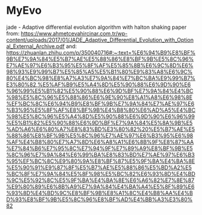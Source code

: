 # MyEvo
jade - Adaptive differential evolution algorithm with halton shaking
paper from: 
https://www.ahmetcevahircinar.com.tr/wp-content/uploads/2017/01/JADE_Adaptive_Differential_Evolution_with_Optional_External_Archive.pdf
and:
https://zhuanlan.zhihu.com/p/350040716#:~:text=%E6%94%B9%E8%BF%9B%E7%9A%84%E5%B7%AE%E5%88%86%E8%BF%9B%E5%8C%96%E7%AE%97%E6%B3%95%E5%8F%AF%E5%85%8B%E6%9C%8D%E6%98%93%E9%99%B7%E5%85%A5%E5%B1%80%E9%83%A8%E6%9C%80%E4%BC%98%E8%A7%A3%E7%9A%84%E7%BC%BA%E9%99%B7%E3%80%82,%E5%AF%B9%E5%A4%8D%E5%90%88%E6%9D%90%E6%96%99%E5%B1%82%E5%90%88%E6%9D%BF%E7%9A%84%E4%BC%98%E5%8C%96%E5%88%86%E6%9E%90%E8%A1%A8%E6%98%8E%EF%BC%8C%E6%94%B9%E8%BF%9B%E7%9A%84%E7%AE%97%E6%B3%95%E5%8F%AF%E8%BF%9B%E4%B8%80%E6%AD%A5%E4%BC%98%E5%8C%96%E5%A4%8D%E5%90%88%E6%9D%90%E6%96%99%E5%B1%82%E5%90%88%E6%9D%BF%E7%9A%84%E5%8A%9B%E5%AD%A6%E6%80%A7%E8%83%BD%E3%80%82%20%E5%B7%AE%E5%88%86%E8%BF%9B%E5%8C%96%E7%AE%97%E6%B3%95%E6%98%AF%E4%B8%80%E7%A7%8D%E6%A8%A1%E6%8B%9F%E8%87%AA%E7%84%B6%E7%95%8C%E7%94%9F%E7%89%A9%E8%BF%9B%E5%8C%96%E7%9A%84%E6%99%BA%E8%83%BD%E7%AE%97%E6%B3%95%EF%BC%8C%E9%80%9A%E8%BF%87%E5%9F%BA%E4%BA%8E%E5%90%91%E9%87%8F%E5%B7%AE%E5%88%86%E5%BD%A2%E5%BC%8F%E7%9A%84%E5%8F%98%E5%BC%82%E6%93%8D%E4%BD%9C%E5%92%8C%E5%9F%BA%E4%BA%8E%E6%A6%82%E7%8E%87%E9%80%89%E6%8B%A9%E7%9A%84%E4%BA%A4%E5%8F%89%E6%93%8D%E4%BD%9C%E8%BF%9B%E8%A1%8C%E4%B8%AA%E4%BD%93%E8%BF%9B%E5%8C%96%E8%BF%AD%E4%BB%A3%E3%80%82
